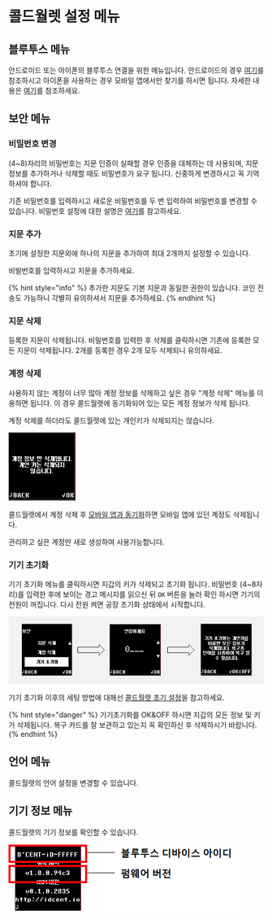 # 콜드월렛 설정 메뉴

## 블루투스 메뉴

안드로이드 또는 아이폰의 블루투스 연결을 위한 메뉴입니다. 안드로이드의 경우 [여기](android-connect/)를 참조하시고 아이폰을 사용하는 경우 모바일 앱에서만 찾기를 하시면 됩니다. 자세한 내용은 [여기](iphone-connect.md)를 참조하세요.&#x20;

## 보안 메뉴

### 비밀번호 변경

(4\~8)자리의 비밀번호는 지문 인증이 실패할 경우 인증을 대체하는 데 사용되며, 지문 정보를 추가하거나 삭제할 때도 비밀번호가 요구 됩니다. 신중하게 변경하시고 꼭 기억하셔야 합니다.&#x20;

기존 비밀번호를 입력하시고 새로운 비밀번호를 두 번 입력하여 비밀번호를 변경할 수 있습니다. 비밀번호 설정에 대한 설명은 [여기](https://userguide.dcentwallet.com/v/kr/biometric-wallet/setting-up#pin)를 참고하세요.&#x20;

### 지문 추가

초기에 설정한 지문외에 하나의 지문을 추가하여 최대 2개까지 설정할 수 있습니다.&#x20;

비빌번호를 입력하시고 지문을 추가하세요.

{% hint style="info" %}
추가한 지문도 기본 지문과 동일한 권한이 있습니다. 코인 전송도 가능하니 각별히 유의하셔서 지문을 추가하세요.
{% endhint %}

### 지문 삭제

등록한 지문이 삭제됩니다. 비밀번호를 입력한 후 삭제를 클릭하시면 기존에 등록한 모든 지문이 삭제됩니다. 2개를 등록한 경우 2개 모두 삭제되니 유의하세요.&#x20;

### 계정 삭제

사용하지 않는 계정이 너무 많아 계정 정보를 삭제하고 싶은 경우 "계정 삭제" 메뉴를 이용하면 됩니다. 이 경우 콜드월렛에 동기화되어 있는 모든 계정 정보가 삭제 됩니다.

계정 삭제를 하더라도 콜드월렛에 있는 개인키가 삭제되지는 않습니다.

![](../.gitbook/assets/image.png)

콜드월렛에서 계정 삭제 후 [모바일 앱과 동기화](synch-with-app.md)하면 모바일 앱에 있던 계정도 삭제됩니다.

관리하고 싶은 계정만 새로 생성하여 사용가능합니다.

### 기기 초기화

기기 초기화 메뉴를 클릭하시면 지갑의 키가 삭제되고 초기화 됩니다. 비밀번호 (4\~8자리)를 입력한 후에 보이는 경고 메시지를 읽으신 뒤 `OK` 버튼을 눌러 확인 하시면 기기의 전원이 꺼집니다. 다시 전원 켜면 공장 초기화 상태에서 시작합니다.

![](<../.gitbook/assets/image (129).png>)

기기 초기화 이후의 세팅 방법에 대해선 [콜드월렛 초기 설정](setting-up.md)을 참고하세요.

{% hint style="danger" %}
기기초기화를 OK\&OFF 하시면 지갑의 모든 정보 및 키가 삭제됩니다. 복구 카드를 잘 보관하고 있는지 꼭 확인하신 후 삭제하시기 바랍니다.&#x20;
{% endhint %}

## 언어 메뉴

콜드월렛의 언어 설정을 변경할 수 있습니다.

## 기기 정보 메뉴

콜드월렛의 기기 정보를 확인할 수 있습니다.

![](<../.gitbook/assets/image (62).png>)

